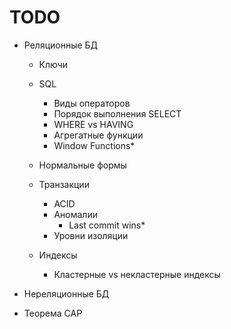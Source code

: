# TODO

- Реляционные БД
    - Ключи
    - SQL
        - Виды операторов
        - Порядок выполнения SELECT
        - WHERE vs HAVING
        - Агрегатные функции
        - Window Functions*

    - Нормальные формы

    - Транзакции
        - ACID
        - Аномалии
            - Last commit wins*
        - Уровни изоляции

    - Индексы
        - Кластерные vs некластерные индексы

- Нереляционные БД

- Теорема CAP
